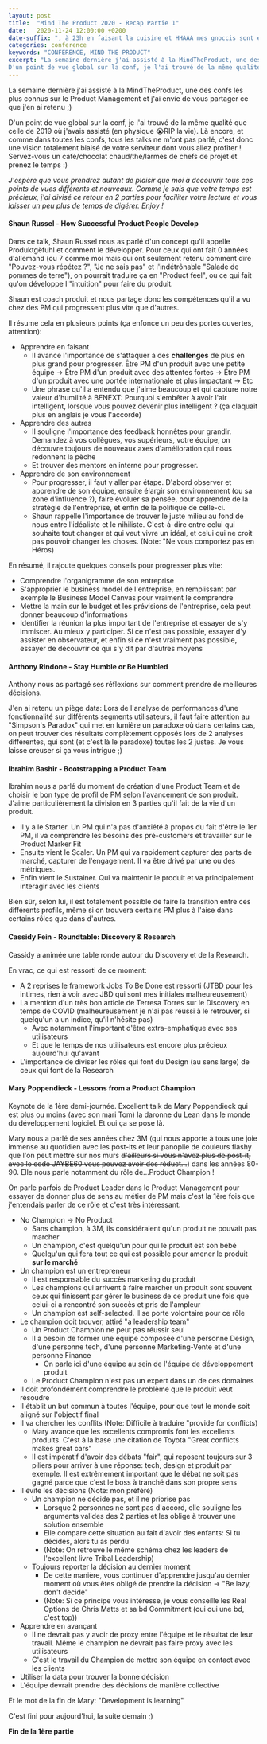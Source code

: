 ```yaml
---
layout: post
title:  "Mind The Product 2020 - Recap Partie 1"
date:   2020-11-24 12:00:00 +0200
date-suffix: ", à 23h en faisant la cuisine et HHAAA mes gnoccis sont en train de cramer"
categories: conference
keywords: "CONFERENCE, MIND THE PRODUCT"
excerpt: "La semaine dernière j'ai assisté à la MindTheProduct, une des confs les plus connus sur le Product Management et j'ai envie de vous partager ce que j'en ai retenu ;)
D'un point de vue global sur la conf, je l'ai trouvé de la même qualité que..."
---
```


La semaine dernière j'ai assisté à la MindTheProduct, une des confs les plus connus sur le Product Management et j'ai envie de vous partager ce que j'en ai retenu ;)  

D'un point de vue global sur la conf, je l'ai trouvé de la même qualité que celle de 2019 où j'avais assisté (en physique 😭RIP la vie). Là encore, et comme dans toutes les confs, tous les talks ne m'ont pas parlé, c'est donc une vision totalement biaisé de votre serviteur dont vous allez profiter ! Servez-vous un café/chocolat chaud/thé/larmes de chefs de projet et prenez le temps :)  

*J'espère que vous prendrez autant de plaisir que moi à découvrir tous ces points de vues différents et nouveaux. Comme je sais que votre temps est précieux, j'ai divisé ce retour en 2 parties pour faciliter votre lecture et vous laisser un peu plus de temps de digérer. Enjoy !*  

#### Shaun Russel - How Successful Product People Develop  

Dans ce talk, Shaun Russel nous as parlé d'un concept qu'il appelle Produktgëfuhl et comment le développer. Pour ceux qui ont fait 0 années d'allemand (ou 7 comme moi mais qui ont seulement retenu comment dire "Pouvez-vous répétez ?", "Je ne sais pas" et l'indétrônable "Salade de pommes de terre"), on pourrait traduire ça en "Product feel", ou ce qui fait qu'on développe l'"intuition" pour faire du produit.  

Shaun est coach produit et nous partage donc les compétences qu'il a vu chez des PM qui progressent plus vite que d'autres.  

Il résume cela en plusieurs points (ça enfonce un peu des portes ouvertes, attention):  

- Apprendre en faisant
    - Il avance l'importance de s'attaquer à des **challenges** de plus en plus grand pour progresser. Être PM d'un produit avec une petite équipe → Être PM d'un produit avec des attentes fortes → Être PM d'un produit avec une portée internationale et plus impactant → Etc
    - Une phrase qu'il a entendu que j'aime beaucoup et qui capture notre valeur d'humilité à BENEXT: Pourquoi s'embêter à avoir l'air intelligent, lorsque vous pouvez devenir plus intelligent ? (ça claquait plus en anglais je vous l'accorde)
- Apprendre des autres
    - Il souligne l'importance des feedback honnêtes pour grandir. Demandez à vos collègues, vos supérieurs, votre équipe, on découvre toujours de nouveaux axes d'amélioration qui nous redonnent la pèche
    - Et trouver des mentors en interne pour progresser.
- Apprendre de son environnement
    - Pour progresser, il faut y aller par étape. D'abord observer et apprendre de son équipe, ensuite élargir son environnement (ou sa zone d'influence ?), faire évoluer sa pensée, pour apprendre de la stratégie de l'entreprise, et enfin de la politique de celle-ci.
    - Shaun rappelle l'importance de trouver le juste milieu au fond de nous entre l'idéaliste et le nihiliste. C'est-à-dire entre celui qui souhaite tout changer et qui veut vivre un idéal, et celui qui ne croit pas pouvoir changer les choses. (Note: "Ne vous comportez pas en Héros)

En résumé, il rajoute quelques conseils pour progresser plus vite:  

- Comprendre l'organigramme de son entreprise
- S'approprier le business model de l'entreprise, en remplissant par exemple le Business Model Canvas pour vraiment le comprendre
- Mettre la main sur le budget et les prévisions de l'entreprise, cela peut donner beaucoup d'informations
- Identifier la réunion la plus important de l'entreprise et essayer de s'y immiscer. Au mieux y participer. Si ce n'est pas possible, essayer d'y assister en observateur, et enfin si ce n'est vraiment pas possible, essayer de découvrir ce qui s'y dit par d'autres moyens

#### Anthony Rindone - Stay Humble or Be Humbled

Anthony nous as partagé ses réflexions sur comment prendre de meilleures décisions.  

J'en ai retenu un piège data: Lors de l'analyse de performances d'une fonctionnalité sur différents segments utilisateurs, il faut faire attention au "Simpson's Paradox" qui met en lumière un paradoxe où dans certains cas, on peut trouver des résultats complètement opposés lors de 2 analyses différentes, qui sont (et c'est là le paradoxe) toutes les 2 justes. Je vous laisse creuser si ça vous intrigue ;)  

#### Ibrahim Bashir - Bootstrapping a Product Team

Ibrahim nous a parlé du moment de création d'une Product Team et de choisir le bon type de profil de PM selon l'avancement de son produit.   
J'aime particulièrement la division en 3 parties qu'il fait de la vie d'un produit.  

- Il y a le Starter. Un PM qui n'a pas d'anxiété à propos du fait d'être le 1er PM, il va comprendre les besoins des pré-customers et travailler sur le Product Marker Fit
- Ensuite vient le Scaler. Un PM qui va rapidement capturer des parts de marché, capturer de l'engagement. Il va être drivé par une ou des métriques.
- Enfin vient le Sustainer. Qui va maintenir le produit et va principalement interagir avec les clients

Bien sûr, selon lui, il est totalement possible de faire la transition entre ces différents profils, même si on trouvera certains PM plus à l'aise dans certains rôles que dans d'autres.  

#### Cassidy Fein - Roundtable: Discovery & Research

Cassidy a animée une table ronde autour du Discovery et de la Research.  

En vrac, ce qui est ressorti de ce moment:  

- A 2 reprises le framework Jobs To Be Done est ressorti (JTBD pour les intimes, rien à voir avec JBD qui sont mes initiales malheureusement)
- La mention d'un très bon article de Terresa Torres sur le Discovery en temps de COVID (malheureusement je n'ai pas réussi à le retrouver, si quelqu'un a un indice, qu'il n'hésite pas)
    - Avec notamment l'important d'être extra-emphatique avec ses utilisateurs
    - Et que le temps de nos utilisateurs est encore plus précieux aujourd'hui qu'avant
- L'importance de diviser les rôles qui font du Design (au sens large) de ceux qui font de la Research

#### Mary Poppendieck - Lessons from a Product Champion

Keynote de la 1ère demi-journée. Excellent talk de Mary Poppendieck qui est plus ou moins (avec son mari Tom) la daronne du Lean dans le monde du développement logiciel. Et oui ça se pose là.  

Mary nous a parlé de ses années chez 3M (qui nous apporte à tous une joie immense au quotidien avec les post-its et leur panoplie de couleurs flashy que l'on peut mettre sur nos murs ~~d'ailleurs si vous n'avez plus de post-it, avec le code JAYBE60 vous pouvez avoir des réduct...~~) dans les années 80-90. Elle nous parle notamment du rôle de...Product Champion !  

On parle parfois de Product Leader dans le Product Management pour essayer de donner plus de sens au métier de PM mais c'est la 1ère fois que j'entendais parler de ce rôle et c'est très intéressant.  

- No Champion → No Product
    - Sans champion, à 3M, ils considéraient qu'un produit ne pouvait pas marcher
    - Un champion, c'est quelqu'un pour qui le produit est son bébé
    - Quelqu'un qui fera tout ce qui est possible pour amener le produit **sur le marché**
- Un champion est un entrepreneur
    - Il est responsable du succès marketing du produit
    - Les champions qui arrivent à faire marcher un produit sont souvent ceux qui finissent par gérer le business de ce produit une fois que celui-ci a rencontré son succès et pris de l'ampleur
    - Un champion est self-selected. Il se porte volontaire pour ce rôle
- Le champion doit trouver, attiré "a leadership team"
    - Un Product Champion ne peut pas réussir seul
    - Il a besoin de former une équipe composée d'une personne Design, d'une personne tech, d'une personne Marketing-Vente et d'une personne Finance
        - On parle ici d'une équipe au sein de l'équipe de développement produit
    - Le Product Champion n'est pas un expert dans un de ces domaines
- Il doit profondément comprendre le problème que le produit veut résoudre
- Il établit un but commun à toutes l'équipe, pour que tout le monde soit aligné sur l'objectif final
- Il va chercher les conflits (Note: Difficile à traduire "provide for conflicts)
    - Mary avance que les excellents compromis font les excellents produits. C'est à la base une citation de Toyota "Great conflicts makes great cars"
    - Il est impératif d'avoir des débats "fair", qui reposent toujours sur 3 piliers pour arriver à une réponse: tech, design et produit par exemple. Il est extrêmement important que le débat ne soit pas gagné parce que c'est le boss à tranché dans son propre sens
- Il évite les décisions (Note: mon préféré)
    - Un champion ne décide pas, et il ne priorise pas
        - Lorsque 2 personnes ne sont pas d'accord, elle souligne les arguments valides des 2 parties et les oblige à trouver une solution ensemble
        - Elle compare cette situation au fait d'avoir des enfants: Si tu décides, alors tu as perdu
        - (Note: On retrouve le même schéma chez les leaders de l'excellent livre Tribal Leadership)
    - Toujours reporter la décision au dernier moment
        - De cette manière, vous continuer d'apprendre jusqu'au dernier moment où vous êtes obligé de prendre la décision -> "Be lazy, don't decide"
        - (Note: Si ce principe vous intéresse, je vous conseille les Real Options de Chris Matts et sa bd Commitment (oui oui une bd, c'est top))
- Apprendre en avançant
    - Il ne devrait pas y avoir de proxy entre l'équipe et le résultat de leur travail. Même le champion ne devrait pas faire proxy avec les utilisateurs
    - C'est le travail du Champion de mettre son équipe en contact avec les clients
- Utiliser la data pour trouver la bonne décision
- L'équipe devrait prendre des décisions de manière collective  

Et le mot de la fin de Mary: "Development is learning"

C'est fini pour aujourd'hui, la suite demain ;)

**Fin de la 1ère partie**  

